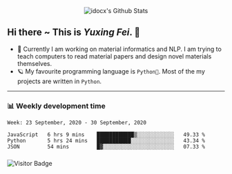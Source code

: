 <div align="center">
    <img align="center" src="https://github-readme-stats.vercel.app/api?username=idocx&show_icons=true&hide_border=true" alt="idocx's Github Stats"></img>
</div>

## Hi there ~ This is *Yuxing Fei*. ‍👋

- 🚀 Currently I am working on material informatics and NLP. I am trying to teach computers to read material papers and design novel materials themselves.
- 🪐 My favourite programming language is `Python🐍`. Most of the my projects are written in `Python`.

---

### 📊 Weekly development time
<!--START_SECTION:waka-->
```text
Week: 23 September, 2020 - 30 September, 2020

JavaScript   6 hrs 9 mins    ████████████▒░░░░░░░░░░░░   49.33 % 
Python       5 hrs 24 mins   ███████████░░░░░░░░░░░░░░   43.34 % 
JSON         54 mins         █▓░░░░░░░░░░░░░░░░░░░░░░░   07.33 % 
```
<!--END_SECTION:waka-->

### 

![Visitor Badge](https://visitor-badge.laobi.icu/badge?page_id=idocx.idocx)